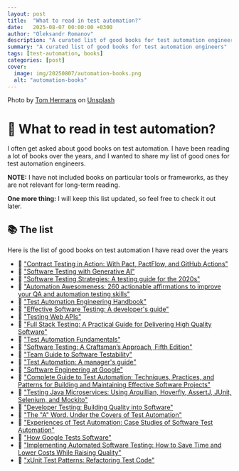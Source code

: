 ```yaml
---
layout: post
title:  "What to read in test automation?"
date:   2025-08-07 00:00:00 +0300
author: "Oleksandr Romanov"
description: "A curated list of good books for test automation engineers"
summary: "A curated list of good books for test automation engineers"
tags: [test-automation, books]
categories: [post]
cover:
  image: img/20250807/automation-books.png
  alt: "automation-books"
---
```


Photo by <a href="https://unsplash.com/@tomhermans?utm_content=creditCopyText&utm_medium=referral&utm_source=unsplash">Tom Hermans</a> on <a href="https://unsplash.com/photos/book-lot-on-table-9BoqXzEeQqM?utm_content=creditCopyText&utm_medium=referral&utm_source=unsplash">Unsplash</a>

# 🤖 What to read in test automation?

I often get asked about good books on test automation. I have been reading a lot of books over the years, and I wanted to share my list of good ones for test automation engineers.

**NOTE:** I have not included books on particular tools or frameworks, as they are not relevant for long-term reading.

**One more thing:** I will keep this list updated, so feel free to check it out later.

## 📚 The list

Here is the list of good books on test automation I have read over the years

- 📖 ["Contract Testing in Action: With Pact, PactFlow, and GitHub Actions"](https://a.co/d/fzOkiCF)
- 📖 ["Software Testing with Generative AI"](https://a.co/d/6YWAjws)
- 📖 ["Software Testing Strategies: A testing guide for the 2020s"](https://a.co/d/eQVEVmm)
- 📖 ["Automation Awesomeness: 260 actionable affirmations to improve your QA and automation testing skills"](https://a.co/d/aH7Cb95)
- 📖 ["Test Automation Engineering Handbook"](https://a.co/d/bahFWWV)
- 📖 ["Effective Software Testing: A developer's guide"](https://a.co/d/eYXsjXX)
- 📖 ["Testing Web APIs"](https://a.co/d/7AikECo)
- 📖 ["Full Stack Testing: A Practical Guide for Delivering High Quality Software"](https://a.co/d/5CeqqVh)
- 📖 ["Test Automation Fundamentals"](https://a.co/d/2Dlozzi)
- 📖 ["Software Testing: A Craftsman’s Approach, Fifth Edition"](https://a.co/d/dJzp5Gu)
- 📖 ["Team Guide to Software Testability"](https://a.co/d/8hjle5O)
- 📖 ["Test Automation: A manager's guide"](https://a.co/d/8wx6R6x)
- 📖 ["Software Engineering at Google"](https://a.co/d/aUuNDZJ)
- 📖 ["Complete Guide to Test Automation: Techniques, Practices, and Patterns for Building and Maintaining Effective Software Projects"](https://a.co/d/8QvELmV)
- 📖 ["Testing Java Microservices: Using Arquillian, Hoverfly, AssertJ, JUnit, Selenium, and Mockito"](https://a.co/d/1yQBiJJ)
- 📖 ["Developer Testing: Building Quality into Software"](https://lnkd.in/ekksfVAK)
- 📖 ["The "A" Word. Under the Covers of Test Automation"](https://lnkd.in/eYxvyNqF)
- 📖 ["Experiences of Test Automation: Case Studies of Software Test Automation"](https://a.co/d/fl3wa2v)
- 📖 ["How Google Tests Software"](https://a.co/d/4xpkcQz)
- 📖 ["Implementing Automated Software Testing: How to Save Time and Lower Costs While Raising Quality"](https://a.co/d/6p456h6)
- 📖 ["xUnit Test Patterns: Refactoring Test Code"](https://a.co/d/bqMZ1sN)